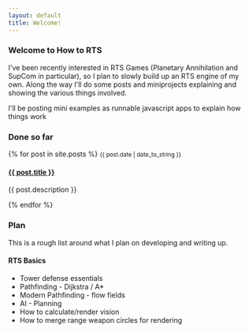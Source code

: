 ```yaml
---
layout: default
title: Welcome!
---
```

<h3>Welcome to How to RTS</h3>

<p>I've been recently interested in RTS Games (Planetary Annihilation and SupCom in particular), so I plan to slowly build up an RTS engine of my own. Along the way I'll do some posts and miniprojects explaining and showing the various things involved.</p>

<p>I'll be posting mini examples as runnable javascript apps to explain how things work</p>

<h3>Done so far</h3>

<div class="bloglist">
{% for post in site.posts %}
	<small>{{ post.date | date_to_string }}</small>
	<h4 class="post-title"><a href="{{ post.url | replace_first: '/', '' }}">{{ post.title }}</a></h4>
	<p>{{ post.description }}</p>
{% endfor %}
</div>

<h3>Plan</h3>

<p>This is a rough list around what I plan on developing and writing up.</p>

<h4>RTS Basics</h4>
<ul>
<li>Tower defense essentials</li>
<li>Pathfinding - Dijkstra / A*</li>
<li>Modern Pathfinding - flow fields</li>
<li>AI - Planning</li>
<li>How to calculate/render vision</li>
<li>How to merge range weapon circles for rendering</li>
</ul>
